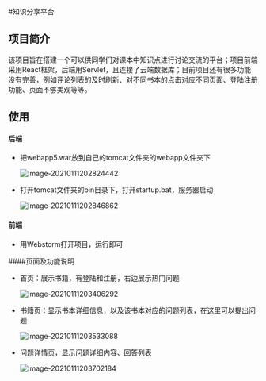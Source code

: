 #知识分享平台

## 项目简介

该项目旨在搭建一个可以供同学们对课本中知识点进行讨论交流的平台；项目前端采用React框架，后端用Servlet，且连接了云端数据库；目前项目还有很多功能没有完善，例如评论列表的及时刷新、对不同书本的点击对应不同页面、登陆注册功能、页面不够美观等等。

## 使用

#### 后端

- 把webapp5.war放到自己的tomcat文件夹的webapp文件夹下

  ![image-20210111202824442](https://cdn.jsdelivr.net/gh/ccyccyccy222/img/img/20210111202824.png)

- 打开tomcat文件夹的bin目录下，打开startup.bat，服务器启动

  ![image-20210111202846862](https://cdn.jsdelivr.net/gh/ccyccyccy222/img/img/20210111202846.png)

#### 前端

- 用Webstorm打开项目，运行即可

####页面及功能说明

- 首页：展示书籍，有登陆和注册，右边展示热门问题

  ![image-20210111203406292](https://cdn.jsdelivr.net/gh/ccyccyccy222/img/img/20210111203406.png)

- 书籍页：显示书本详细信息，以及该书本对应的问题列表，在这里可以提出问题

  ![image-20210111203533088](https://cdn.jsdelivr.net/gh/ccyccyccy222/img/img/20210111203533.png)

- 问题详情页，显示问题详细内容、回答列表

  ![image-20210111203702184](https://cdn.jsdelivr.net/gh/ccyccyccy222/img/img/20210111203702.png)



